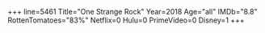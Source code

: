 +++
line=5461
Title="One Strange Rock"
Year=2018
Age="all"
IMDb="8.8"
RottenTomatoes="83%"
Netflix=0
Hulu=0
PrimeVideo=0
Disney=1
+++

